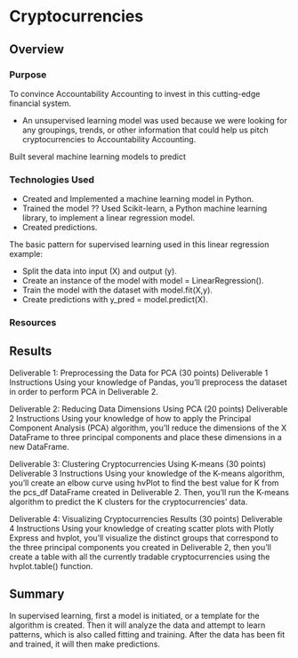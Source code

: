 # Cryptocurrencies

## Overview

### Purpose
To convince Accountability Accounting to invest in this cutting-edge financial system. 

- An unsupervised learning model was used because we were looking for any groupings, trends, or other information that could help us pitch cryptocurrencies to Accountability Accounting.

Built several machine learning models to predict

### Technologies Used

- Created and Implemented a machine learning model in Python. 
- Trained the model ?? Used Scikit-learn, a Python machine learning library, to implement a linear regression model.
- Created predictions.

The basic pattern for supervised learning used in this linear regression example:

- Split the data into input (X) and output (y).
- Create an instance of the model with model = LinearRegression().
- Train the model with the dataset with model.fit(X,y).
- Create predictions with y_pred = model.predict(X).

### Resources

## Results

Deliverable 1: Preprocessing the Data for PCA (30 points)
Deliverable 1 Instructions
Using your knowledge of Pandas, you’ll preprocess the dataset in order to perform PCA in Deliverable 2.

Deliverable 2: Reducing Data Dimensions Using PCA (20 points)
Deliverable 2 Instructions
Using your knowledge of how to apply the Principal Component Analysis (PCA) algorithm, you’ll reduce the dimensions of the X DataFrame to three principal components and place these dimensions in a new DataFrame.

Deliverable 3: Clustering Cryptocurrencies Using K-means (30 points)
Deliverable 3 Instructions
Using your knowledge of the K-means algorithm, you’ll create an elbow curve using hvPlot to find the best value for K from the pcs_df DataFrame created in Deliverable 2. Then, you’ll run the K-means algorithm to predict the K clusters for the cryptocurrencies’ data.

Deliverable 4: Visualizing Cryptocurrencies Results (30 points)
Deliverable 4 Instructions
Using your knowledge of creating scatter plots with Plotly Express and hvplot, you’ll visualize the distinct groups that correspond to the three principal components you created in Deliverable 2, then you’ll create a table with all the currently tradable cryptocurrencies using the hvplot.table() function.

## Summary

In supervised learning, first a model is initiated, or a template for the algorithm is created. Then it will analyze the data and attempt to learn patterns, which is also called fitting and training. After the data has been fit and trained, it will then make predictions.